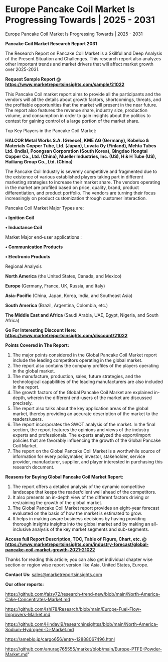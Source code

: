 # Europe Pancake Coil Market Is Progressing Towards | 2025 - 2031
 Europe Pancake Coil Market Is Progressing Towards | 2025 - 2031

<strong>Pancake Coil Market Research Report 2031</strong>

The Research Report on Pancake Coil Market is a Skillful and Deep Analysis of the Present Situation and Challenges. This research report also analyzes other important trends and market drivers that will affect market growth over 2025-2031.

<strong>Request Sample Report @ <a href=https://www.marketreportsinsights.com/sample/21022>https://www.marketreportsinsights.com/sample/21022</a></strong>

This Pancake Coil market report aims to provide all the participants and the vendors will all the details about growth factors, shortcomings, threats, and the profitable opportunities that the market will present in the near future. The report also features the revenue share, industry size, production volume, and consumption in order to gain insights about the politics to contest for gaining control of a large portion of the market share.

Top Key Players in the Pancake Coil Market:

<strong>HALCOR Metal Works S.A. (Greece), KME AG (Germany), Kobelco & Materials Copper Tube, Ltd. (Japan), Luvata Oy (Finland), Mehta Tubes Ltd. (India), Poongsan Corporation (South Korea), Qingdao Hongtai Copper Co., Ltd. (China), Mueller Industries, Inc. (US), H & H Tube (US), Hailiang Group Co., Ltd. (China)</strong>

The Pancake Coil Industry is severely competitive and fragmented due to the existence of various established players taking part in different marketing strategies to increase their market share. The vendors operating in the market are profiled based on price, quality, brand, product differentiation, and product portfolio. The vendors are turning their focus increasingly on product customization through customer interaction.

Pancake Coil Market Major Types are:

<strong>• Ignition Coil

• Inductance Coil</strong>

Market Major end-user applications :

<strong>• Communication Products

• Electronic Products</strong>

Regional Analysis

</u><strong><b>North America</b></strong> (the United States, Canada, and Mexico)

<strong><b>Europe </b></strong>(Germany, France, UK, Russia, and Italy)

<strong><b>Asia-Pacific</b></strong> (China, Japan, Korea, India, and Southeast Asia)

<strong><b>South America</b></strong> (Brazil, Argentina, Colombia, etc.)

<strong><b>The Middle East and Africa</b></strong> (Saudi Arabia, UAE, Egypt, Nigeria, and South Africa)

<strong>Go For Interesting Discount Here: <a href=https://www.marketreportsinsights.com/discount/21022>https://www.marketreportsinsights.com/discount/21022</a></strong>

<strong>Points Covered in The Report:</strong>
<ol>
  <li>The major points considered in the Global Pancake Coil Market report include the leading competitors operating in the global market.</li>
  <li>The report also contains the company profiles of the players operating in the global market.</li>
  <li>The manufacture, production, sales, future strategies, and the technological capabilities of the leading manufacturers are also included in the report.</li>
  <li>The growth factors of the Global Pancake Coil Market are explained in-depth, wherein the different end-users of the market are discussed precisely.</li>
  <li>The report also talks about the key application areas of the global market, thereby providing an accurate description of the market to the readers/users.</li>
  <li>The report incorporates the SWOT analysis of the market. In the final section, the report features the opinions and views of the industry experts and professionals. The experts analyzed the export/import policies that are favorably influencing the growth of the Global Pancake Coil Market.</li>
  <li>The report on the Global Pancake Coil Market is a worthwhile source of information for every policymaker, investor, stakeholder, service provider, manufacturer, supplier, and player interested in purchasing this research document.</li>
</ol>
<strong>Reasons for Buying Global Pancake Coil Market Report:</strong>

<ol>
  <li>The report offers a detailed analysis of the dynamic competitive landscape that keeps the reader/client well ahead of the competitors.</li>
  <li>It also presents an in-depth view of the different factors driving or restraining the growth of the global market.</li>
  <li>The Global Pancake Coil Market report provides an eight-year forecast evaluated on the basis of how the market is estimated to grow.</li>
  <li>It helps in making aware business decisions by having providing thorough insights insights into the global market and by making an all-inclusive analysis of the key market segments and sub-segments.</li>
</ol>
<strong>Access full Report Description, TOC, Table of Figure, Chart, etc. @ <a href=https://www.marketreportsinsights.com/industry-forecast/global-pancake-coil-market-growth-2021-21022>https://www.marketreportsinsights.com/industry-forecast/global-pancake-coil-market-growth-2021-21022</a></strong>


Thanks for reading this article; you can also get individual chapter wise section or region wise report version like Asia, United States, Europe.

<strong>Contact Us:</strong>
sales@marketreportsinsights.com

<strong>Our other reports:</strong>

<a href=https://github.com/faizy72/research-trend-new/blob/main/North-America-Cake-Concentrates-Market.md>https://github.com/faizy72/research-trend-new/blob/main/North-America-Cake-Concentrates-Market.md</a>

<a href=https://github.com/Ishi78/Research/blob/main/Europe-Fuel-Flow-Improvers-Market.md>https://github.com/Ishi78/Research/blob/main/Europe-Fuel-Flow-Improvers-Market.md</a>

<a href=https://github.com/Hindavi9/researchinsightss/blob/main/North-America-Sodium-Hydrogen-Di-Market.md>https://github.com/Hindavi9/researchinsightss/blob/main/North-America-Sodium-Hydrogen-Di-Market.md</a>

<a href=https://ameblo.jp/cargo656/entry-12888067496.html>https://ameblo.jp/cargo656/entry-12888067496.html</a>

<a href=https://github.com/anurag765555/market/blob/main/Europe-PTFE-Powder-Market.md>https://github.com/anurag765555/market/blob/main/Europe-PTFE-Powder-Market.md</a>"

